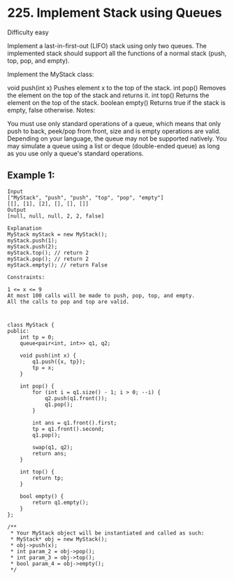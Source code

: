 # 225. Implement Stack using Queues
Difficulty easy

Implement a last-in-first-out (LIFO) stack using only two queues. The implemented stack should support all the functions of a normal stack (push, top, pop, and empty).

Implement the MyStack class:

void push(int x) Pushes element x to the top of the stack.
int pop() Removes the element on the top of the stack and returns it.
int top() Returns the element on the top of the stack.
boolean empty() Returns true if the stack is empty, false otherwise.
Notes:

You must use only standard operations of a queue, which means that only push to back, peek/pop from front, size and is empty operations are valid.
Depending on your language, the queue may not be supported natively. You may simulate a queue using a list or deque (double-ended queue) as long as you use only a queue's standard operations.


## Example 1:
```
Input
["MyStack", "push", "push", "top", "pop", "empty"]
[[], [1], [2], [], [], []]
Output
[null, null, null, 2, 2, false]

Explanation
MyStack myStack = new MyStack();
myStack.push(1);
myStack.push(2);
myStack.top(); // return 2
myStack.pop(); // return 2
myStack.empty(); // return False
```


```
Constraints:

1 <= x <= 9
At most 100 calls will be made to push, pop, top, and empty.
All the calls to pop and top are valid.
```


#
```
class MyStack {
public:
    int tp = 0;
    queue<pair<int, int>> q1, q2;
    
    void push(int x) {
        q1.push({x, tp});
        tp = x;
    }
    
    int pop() {
        for (int i = q1.size() - 1; i > 0; --i) {
            q2.push(q1.front());
            q1.pop();
        }

        int ans = q1.front().first;
        tp = q1.front().second;
        q1.pop();

        swap(q1, q2);
        return ans;
    }
    
    int top() {
        return tp;
    }
    
    bool empty() {
        return q1.empty();
    }
};

/**
 * Your MyStack object will be instantiated and called as such:
 * MyStack* obj = new MyStack();
 * obj->push(x);
 * int param_2 = obj->pop();
 * int param_3 = obj->top();
 * bool param_4 = obj->empty();
 */
```